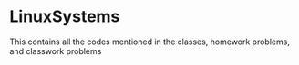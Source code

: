 # LinuxSystems
This contains all the codes mentioned in the classes, homework problems, and classwork problems
